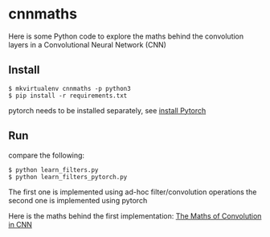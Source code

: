 # cnnmaths
Here is some Python code to explore the maths behind the convolution layers in a Convolutional Neural Network (CNN)



## Install

```
$ mkvirtualenv cnnmaths -p python3
$ pip install -r requirements.txt
```

pytorch needs to be installed separately, see
[install Pytorch](https://pytorch.org/)



## Run

compare the following:
```
$ python learn_filters.py
$ python learn_filters_pytorch.py
```

The first one is implemented using ad-hoc filter/convolution operations
the second one is implemented using pytorch

Here is the maths behind the first implementation:
[The Maths of Convolution in CNN](https://parkedphoton.com/the-maths-of-convolution-in-cnn/)





